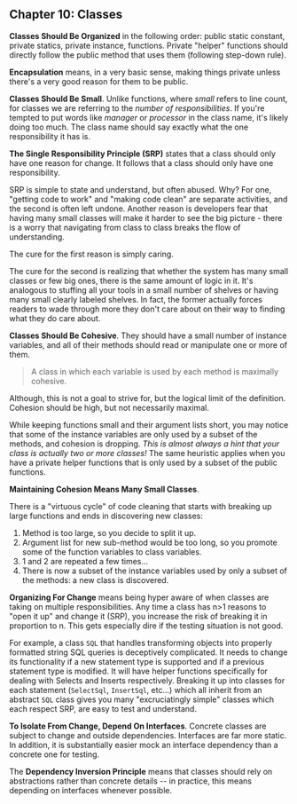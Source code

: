 ## Chapter 10: Classes

**Classes Should Be Organized** in the following order: public static constant, private statics,
private instance, functions. Private "helper" functions should directly follow the public method
that uses them (following step-down rule).

**Encapsulation** means, in a very basic sense, making things private unless there's a very good
reason for them to be public.

**Classes Should Be Small**. Unlike functions, where *small* refers to line count, for classes we
are referring to the *number of responsibilities*. If you're tempted to put words like *manager* or
*processor* in the class name, it's likely doing too much. The class name should say exactly what
the one responsibility it has is.

**The Single Responsibility Principle (SRP)** states that a class should only have one reason for
change. It follows that a class should only have one responsibility. 

SRP is simple to state and understand, but often abused. Why? For one, "getting code to work" and
"making code clean" are separate activities, and the second is often left undone. Another reason is
developers fear that having many small classes will make it harder to see the big picture - there is
a worry that navigating from class to class breaks the flow of understanding. 

The cure for the first reason is simply caring.

The cure for the second is realizing that whether the system has many small classes or few big ones,
there is the same amount of logic in it. It's analogous to stuffing all your tools in a small number
of shelves or having many small clearly labeled shelves. In fact, the former actually forces readers
to wade through more they don't care about on their way to finding what they do care about. 

**Classes Should Be Cohesive**. They should have a small number of instance variables, and all of
their methods should read or manipulate one or more of them.

>A class in which each variable is used by each method is maximally cohesive.

Although, this is not a goal to strive for, but the logical limit of the definition. Cohesion should
be high, but not necessarily maximal.

While keeping functions small and their argument lists short, you may notice that some of the
instance variables are only used by a subset of the methods, and cohesion is dropping. *This is
almost always a hint that your class is actually two or more classes!* The same heuristic applies
when you have a private helper functions that is only used by a subset of the public functions.

**Maintaining Cohesion Means Many Small Classes**.

There is a "virtuous cycle" of code cleaning that starts with breaking up large functions and ends
in discovering new classes:

1. Method is too large, so you decide to split it up.
2. Argument list for new sub-method would be too long, so you promote some of the function variables
to class variables.
3. 1 and 2 are repeated a few times...
4. There is now a subset of the instance variables used by only a subset of the methods: a new class
is discovered.

**Organizing For Change** means being hyper aware of when classes are taking on multiple
responsibilities. Any time a class has n>1 reasons to "open it up" and change it (SRP), you increase
the risk of breaking it in proportion to n. This gets especially dire if the testing situation is
not good.

For example, a class `SQL` that handles transforming objects into properly formatted string SQL
queries is deceptively complicated. It needs to change its functionality if a new statement type is
supported and if a previous statement type is modified. It will have helper functions specifically
for dealing with Selects and Inserts respectively. Breaking it up into classes for each statement
    (`SelectSql`, `InsertSql`, etc...) which all inherit from an abstract `SQL` class gives you many
    "excruciatingly simple" classes which each respect SRP, are easy to test and understand.

**To Isolate From Change, Depend On Interfaces**. Concrete classes are subject to change and outside
dependencies. Interfaces are far more static. In addition, it is substantially easier mock an
interface dependency than a concrete one for testing.

The **Dependency Inversion Principle** means that classes should rely on abstractions rather than
concrete details -- in practice, this means depending on interfaces whenever possible.
